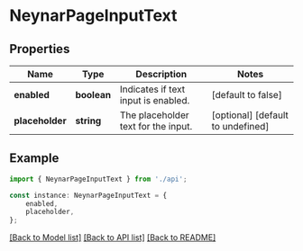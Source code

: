 # NeynarPageInputText


## Properties

Name | Type | Description | Notes
------------ | ------------- | ------------- | -------------
**enabled** | **boolean** | Indicates if text input is enabled. | [default to false]
**placeholder** | **string** | The placeholder text for the input. | [optional] [default to undefined]

## Example

```typescript
import { NeynarPageInputText } from './api';

const instance: NeynarPageInputText = {
    enabled,
    placeholder,
};
```

[[Back to Model list]](../README.md#documentation-for-models) [[Back to API list]](../README.md#documentation-for-api-endpoints) [[Back to README]](../README.md)

